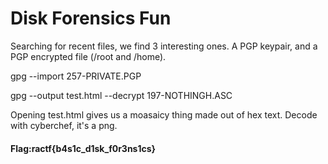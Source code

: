 # Disk Forensics Fun

Searching for recent files, we find 3 interesting ones. A PGP keypair, and a PGP encrypted file (/root and /home). 


gpg --import 257-PRIVATE.PGP


gpg --output test.html --decrypt 197-NOTHINGH.ASC 


Opening test.html gives us a moasaicy thing made out of hex text. Decode with cyberchef, it's a png.


#### Flag:ractf{b4s1c_d1sk_f0r3ns1cs}
